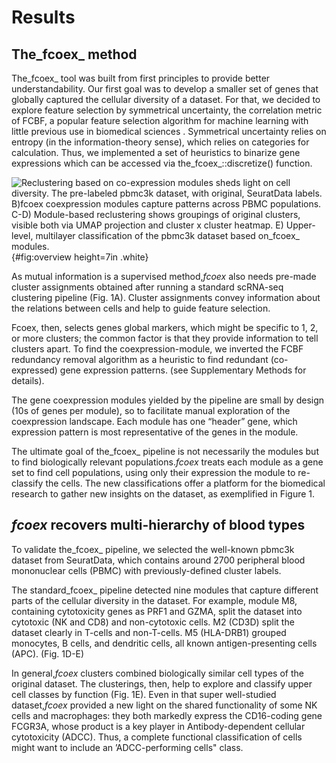 # Results

## The_fcoex_ method 

The_fcoex_ tool was built from first principles to provide better understandability. Our first goal was to develop a smaller set of genes that globally captured the cellular diversity of a dataset.
For that, we decided to explore feature selection by symmetrical uncertainty, the correlation metric of FCBF, a popular feature selection algorithm for machine learning with little previous use in biomedical sciences . Symmetrical uncertainty relies on entropy (in the information-theory sense), which relies on categories for calculation. Thus, we implemented a set of heuristics to binarize gene expressions which can be accessed via the_fcoex_::discretize() function.

![
**Reclustering based on co-expression modules sheds light on cell diversity.**
The pre-labeled pbmc3k dataset, with original, SeuratData labels. B)_fcoex_ coexpression modules capture patterns across PBMC populations. C-D) Module-based reclustering  shows groupings of original clusters, visible both via UMAP projection and cluster x cluster heatmap. E) Upper-level, multilayer classification of the pbmc3k dataset based on_fcoex_ modules.
 ](images/fcoex_overview.png){#fig:overview height=7in .white}

As mutual information is a supervised method,_fcoex_ also needs pre-made cluster assignments obtained after running a standard scRNA-seq clustering pipeline (Fig. 1A). Cluster assignments convey information about the relations between cells and help to guide feature selection.

Fcoex, then, selects genes global markers, which might be specific to 1, 2, or more clusters; the common factor is that they provide information to tell clusters apart.
To find the coexpression-module, we inverted the FCBF redundancy removal algorithm as a heuristic to find redundant (co-expressed) gene expression patterns. (see Supplementary Methods for details).

The gene coexpression modules yielded by the pipeline are small by design (10s of genes per module), so to facilitate manual exploration of the coexpression landscape. Each module has one “header” gene, which expression pattern is most representative of the genes in the module.

The ultimate goal of the_fcoex_ pipeline is not necessarily the modules but to find biologically relevant populations._fcoex_ treats each module as a gene set to find cell populations, using only their expression the module to re-classify the cells. The new classifications offer a platform for the biomedical research to gather new insights on the dataset, as exemplified in Figure 1. 

## _fcoex_ recovers multi-hierarchy of blood types

To validate the_fcoex_ pipeline, we selected the well-known pbmc3k dataset from SeuratData, which contains around 2700 peripheral blood mononuclear cells (PBMC) with previously-defined cluster labels.

The standard_fcoex_ pipeline detected nine modules that capture different parts of the cellular diversity in the dataset. For example, module M8, containing cytotoxicity genes as PRF1 and GZMA, split the dataset into cytotoxic (NK and CD8) and non-cytotoxic cells. M2 (CD3D) split the dataset clearly in T-cells and non-T-cells. M5 (HLA-DRB1) grouped monocytes, B cells, and dendritic cells, all known antigen-presenting cells (APC). (Fig. 1D-E)

In general,_fcoex_ clusters combined biologically similar cell types of the original dataset. The clusterings, then, help to explore and classify upper cell classes by function (Fig. 1E). Even in that super well-studied dataset,_fcoex_ provided a new light on the shared functionality of some NK cells and macrophages: they both markedly express the CD16-coding gene FCGR3A, whose product is a key player in Antibody-dependent cellular cytotoxicity (ADCC). Thus, a complete functional classification of cells might want to include an ’ADCC-performing cells" class.